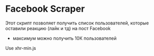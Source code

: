 # Facebook Scraper
Этот скрипт позволяет получить список пользователей, которые оставили реакцию (лайк и тд) на пост Facebook

* максимум можно получить 10К пользователей

Use xhr-min.js
